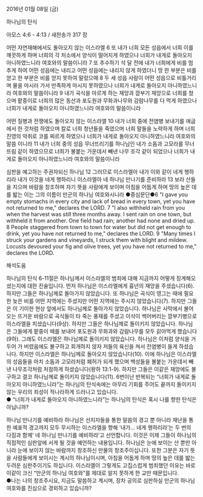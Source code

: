2016년 01월 08일 (금)

하나님의 탄식



아모스 4:6 - 4:13 / 새찬송가 317 장


어떤 자연재해에서도 돌아오지 않는 이스라엘
6 또 내가 너희 모든 성읍에서 너희 이를 깨끗하게 하며 너희의 각 처소에서 양식이 떨어지게 하였으나 너희가 내게로 돌아오지 아니하였느니라 여호와의 말씀이니라 7 또 추수하기 석 달 전에 내가 너희에게 비를 멈추게 하여 어떤 성읍에는 내리고 어떤 성읍에는 내리지 않게 하였더니 땅 한 부분은 비를 얻고 한 부분은 비를 얻지 못하여 말랐으매 8 두 세 성읍 사람이 어떤 성읍으로 비틀거리며 물을 마시러 가서 만족하게 마시지 못하였으나 너희가 내게로 돌아오지 아니하였느니라 여호와의 말씀이니라 9 내가 곡식을 마르게 하는 재앙과 깜부기 재앙으로 너희를 쳤으며 팥중이로 너희의 많은 동산과 포도원과 무화과나무와 감람나무를 다 먹게 하였으나 너희가 내게로 돌아오지 아니하였느니라 여호와의 말씀이니라

어떤 질병과 전쟁에도 돌아오지 않는 이스라엘
10 내가 너희 중에 전염병 보내기를 애굽에서 한 것처럼 하였으며 칼로 너희 청년들을 죽였으며 너희 말들을 노략하게 하며 너희 진영의 악취로 코를 찌르게 하였으나 너희가 내게로 돌아오지 아니하였느니라 여호와의 말씀 이니라 11 내가 너희 중의 성읍 무너뜨리기를 하나님인 내가 소돔과 고모라를 무너뜨림 같이 하였으므로 너희가 불붙는 가운데서 빼낸 나무 조각 같이 되었으나 너희가 내게로 돌아오지 아니하였느니라 여호와의 말씀이니라

심판을 예고하는 주권자되신 하나님
12 그러므로 이스라엘아 내가 이와 같이 네게 행하리라 내가 이것을 네게 행하리니 이스라엘아 네 하나님 만나기를 준비하라 13 보라 산들을 지으며 바람을 창조하며 자기 뜻을 사람에게 보이며 아침을 어둡게 하며 땅의 높은 데를 밟는 이는 그의 이름이 만군의 하나님 여호와시니라
●중심문단●6 "I gave you empty stomachs in every city and lack of bread in every town, yet you have not returned to me," declares the LORD. 7 "I also withheld rain from you when the harvest was still three months away. I sent rain on one town, but withheld it from another. One field had rain; another had none and dried up. 8 People staggered from town to town for water but did not get enough to drink, yet you have not returned to me," declares the LORD. 9 "Many times I struck your gardens and vineyards, I struck them with blight and mildew. Locusts devoured your fig and olive trees, yet you have not returned to me," declares the LORD.

해석도움





하나님의 탄식 
6-11절은 하나님께서 이스라엘의 범죄에 대해 지금까지 어떻게 징계해오셨는지에 대한 진술입니다. 먼저 하나님은 이스라엘에게 흉년의 재앙을 주셨습니다(6). 하지만 그들은 하나님께로 돌아가지 않았습니다. 또 하나님은 곡식이 영그는 때에 필요한 늦은 비를 어떤 지역에는 주셨지만 어떤 지역에는 주시지 않았습니다(7). 하지만 그들은 이 기이한 현상 앞에서도 하나님께로 돌아가지 않았습니다. 하나님은 사막에서 불어오는 뜨거운 바람으로 곡식들이 타 죽는 풍재를 주셨고 이삭이 썩어버리는 깜부기병으로 이스라엘을 치셨습니다(9상). 하지만 그들은 하나님께로 돌이키지 않았습니다. 하나님은 그들에게 팥중이 떼를 보내어 포도원과 무화과와 감람나무를 모두 갉아먹게 했습니다(9하). 그래도 이스라엘은 하나님께로 돌이키지 않았습니다. 하나님은 이처럼 양식을 거두어 가 버렸음에도 불구하고 회개하지 않자 저들의 육신을 쳐서 전염병이 들게 하셨습니다. 하지만 이스라엘은 하나님께로 돌아오지 않았습니다(10). 이에 하나님은 이스라엘의 성읍들을 마치 소돔과 고모라처럼 폐허가 되게 했으며 백성들을 불붙는 가운데서 빼낸 나무조각처럼 처참하게 하셨습니다(왕하 13:1-9). 하지만 그들은 이같은 재앙에도 불구하고 결코 하나님께로 돌이키지 않았습니다(11). 6번이난 반복되는 “너희가 내게로 돌아오지 아니하였느니라”는 하나님의 탄식속에는 아무리 기회를 주어도 끝까지 돌이키지 않는 우리의 죄성이 적나라하게 드러나고 있습니다.   
● “너희가 내게로 돌아오지 아니하였느니라”는 하나님의 탄식은 혹시 나를 향한 탄식은 아닙니까? 

하나님 만나기를 예비하라 
하나님은 선지자들을 통한 말씀의 경고 뿐 아니라 재난을 통한 예표적 경고까지 모두 무시하는 이스라엘을 향해 ‘내가... 네게 행하리라’는 두 번의 다짐과 함께‘ 네 하나님 만나기를 예비하라’고 선언합니다. 이것은 이제 그들이 하나님의 직접적인 심판앞에 서게 될 것을 예언하는 내용입니다. 하나님은 눈에 보이는 산 뿐만 아니라 눈에 보이지 않는 바람까지 창조하신 만물의 창조주이십니다. 또한 그분은 자기 뜻을 사람들에게 보이시는 계시의 하나님이시며, 아침을 어둡게 하며 땅의 높은 데를 밟는 두려운 심판주이기도 하십니다. 이스라엘이 그렇게도 고집스럽게 범죄했던 이유는 바로 이같이 크신 “만군의 하나님 여호와”를 제대로 알지 못하게 한 교만 때문입니다.  
●나는 나의 창조주시요, 지금도 말씀하고 계시며, 장차 공의로 심판하실 만군의 하나님 여호와를 진심으로 경외하고 있습니까?